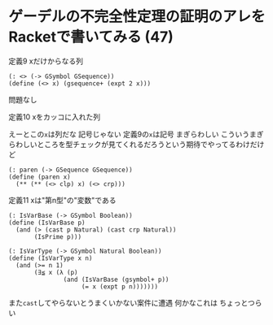 # ゲーデルの不完全性定理の証明のアレをRacketで書いてみる (47)

定義9 xだけからなる列

```
(: <> (-> GSymbol GSequence))
(define (<> x) (gsequence+ (expt 2 x)))
```

問題なし

定義10 xをカッコに入れた列

えーとこの`x`は列だな 記号じゃない
定義9の`x`は記号
まぎらわしい
こういうまぎらわしいところを型チェックが見てくれるだろうという期待でやってるわけだけど

```
(: paren (-> GSequence GSequence))
(define (paren x)
  (** (** (<> clp) x) (<> crp)))
```

定義11 xは"第n型"の"変数"である

```
(: IsVarBase (-> GSymbol Boolean))
(define (IsVarBase p)
  (and (> (cast p Natural) (cast crp Natural))
       (IsPrime p)))

(: IsVarType (-> GSymbol Natural Boolean))
(define (IsVarType x n)
  (and (>= n 1)
       (∃≦ x (λ (p)
               (and (IsVarBase (gsymbol+ p))
                    (= x (expt p n)))))))
```

また`cast`してやらないとうまくいかない案件に遭遇
何かなこれは
ちょっとつらい